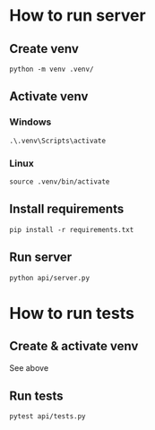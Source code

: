 # How to run server
## Create venv
`python -m venv .venv/`
## Activate venv
### Windows
`.\.venv\Scripts\activate`
### Linux
`source .venv/bin/activate`
## Install requirements
`pip install -r requirements.txt`
## Run server
`python api/server.py`

# How to run tests
## Create & activate venv
See above
## Run tests
`pytest api/tests.py`
